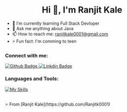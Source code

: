  <h1 align="center">Hi 👋, I'm Ranjit Kale</h1>

- 🌱 I’m currently learning Full Stack Devloper
- 💬 Ask me anything about Java
- 📫 How to reach me: ranjitkale0001@gmail.com
- ⚡ Fun fact: I'm comming to teen
  
### Connect with me:
<div id="badges">
  <a href="https://github.com/Ranjitk0001">
    <img src="https://img.shields.io/badge/Github-white?style=for-the-badge&logo=Github&logoColor=black" alt="Github Badge"/>
  </a>
  <a href="https://www.linkedin.com/in/ranjit-kale/">
    <img src="https://img.shields.io/badge/YouTube-red?style=for-the-badge&logo=linkdin&logoColor=white" alt="Linkdin Badge"/>
  </a>
   
</div>

### Languages and Tools:
[![My Skills](https://skillicons.dev/icons?i=js,html,css,flutter,dart,firebase,github,git,xd&perline=5)](https://skillicons.dev)


<br>
⭐️ From [Ranjit Kale](https://github.com/Ranjitk0001)

























 
<!--
**Ranjitk0001/Ranjitk0001** is a ✨ _special_ ✨ repository because its `README.md` (this file) appears on your GitHub profile.

Here are some ideas to get you started:

- 🔭 I’m currently working on ...
- 🌱 I’m currently learning ...
- 👯 I’m looking to collaborate on ...
- 🤔 I’m looking for help with ...
- 💬 Ask me about ...
- 📫 How to reach me: ...
- 😄 Pronouns: ...
- ⚡ Fun fact: ...
-->
